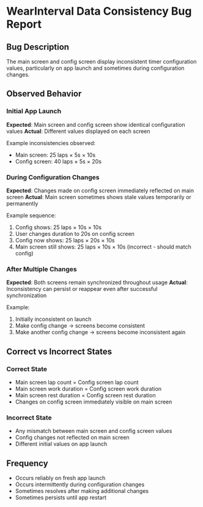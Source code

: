 # WearInterval Data Consistency Bug Report

## Bug Description
The main screen and config screen display inconsistent timer configuration values, particularly on app launch and sometimes during configuration changes.

## Observed Behavior

### Initial App Launch
**Expected**: Main screen and config screen show identical configuration values
**Actual**: Different values displayed on each screen

Example inconsistencies observed:
- Main screen: 25 laps × 5s × 10s
- Config screen: 40 laps × 5s × 20s

### During Configuration Changes
**Expected**: Changes made on config screen immediately reflected on main screen
**Actual**: Main screen sometimes shows stale values temporarily or permanently

Example sequence:
1. Config shows: 25 laps × 10s × 10s
2. User changes duration to 20s on config screen
3. Config now shows: 25 laps × 20s × 10s
4. Main screen still shows: 25 laps × 10s × 10s (incorrect - should match config)

### After Multiple Changes
**Expected**: Both screens remain synchronized throughout usage
**Actual**: Inconsistency can persist or reappear even after successful synchronization

Example:
1. Initially inconsistent on launch
2. Make config change → screens become consistent
3. Make another config change → screens become inconsistent again

## Correct vs Incorrect States

### Correct State
- Main screen lap count = Config screen lap count
- Main screen work duration = Config screen work duration  
- Main screen rest duration = Config screen rest duration
- Changes on config screen immediately visible on main screen

### Incorrect State
- Any mismatch between main screen and config screen values
- Config changes not reflected on main screen
- Different initial values on app launch

## Frequency
- Occurs reliably on fresh app launch
- Occurs intermittently during configuration changes
- Sometimes resolves after making additional changes
- Sometimes persists until app restart